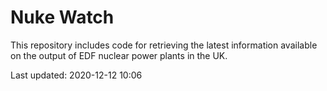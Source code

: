 # Nuke Watch

This repository includes code for retrieving the latest information available on the output of EDF nuclear power plants in the UK.

Last updated: 2020-12-12 10:06